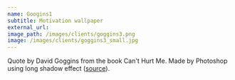 ```yaml
---
name: Googins1
subtitle: Motivation wallpaper
external_url:
image_path: /images/clients/goggins3.png
image: /images/clients/goggins3_small.jpg
---
```


Quote by David Goggins from the book Can't Hurt Me. Made by Photoshop using long shadow effect ([source](https://www.youtube.com/watch?v=AnDHkgMmS1U)).
